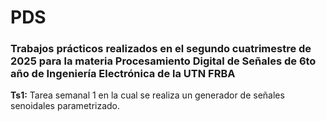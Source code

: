 # PDS
### Trabajos prácticos realizados en el segundo cuatrimestre de 2025 para la materia Procesamiento Digital de Señales de 6to año de Ingeniería Electrónica de la UTN FRBA

**Ts1:**  Tarea semanal 1 en la cual se realiza un generador de señales senoidales parametrizado.
